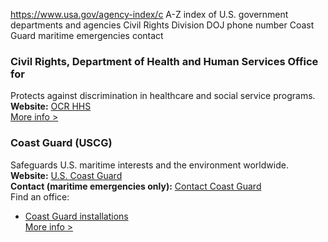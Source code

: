 

https://www.usa.gov/agency-index/c
A-Z index of U.S. government departments and agencies
Civil Rights Division DOJ phone number
Coast Guard maritime emergencies contact

### Civil Rights, Department of Health and Human Services Office for  
Protects against discrimination in healthcare and social service programs.  
**Website:** [OCR HHS](https://www.hhs.gov/ocr/index.html)  
[More info >](https://www.usa.gov/agencies/office-for-civil-rights-department-of-health-and-human-services)

### Coast Guard (USCG)  
Safeguards U.S. maritime interests and the environment worldwide.  
**Website:** [U.S. Coast Guard](https://www.uscg.mil/)  
**Contact (maritime emergencies only):** [Contact Coast Guard](https://www.uscg.mil/contact/)  
Find an office:  
* [Coast Guard installations](https://www.uscg.mil/Units/Coast-Guard-A-to-Z/)  
[More info >](https://www.usa.gov/agencies/u-s-coast-guard)

